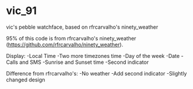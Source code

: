 vic_91
======

vic's pebble watchface, based on rfrcarvalho's ninety_weather

95% of this code is from rfrcarvalho's ninety_weather (https://github.com/rfrcarvalho/ninety_weather).

Display:
  -Local Time
  -Two more timezones time
  -Day of the week
  -Date
  -Calls and SMS
  -Sunrise and Sunset time
  -Second indicator
  
Difference from rfrcarvalho's:
  -No weather
  -Add second indicator
  -Slightly changed design
  
